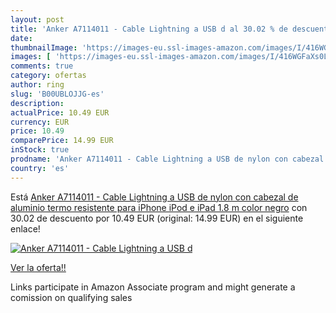 ```yaml
---
layout: post
title: 'Anker A7114011 - Cable Lightning a USB d al 30.02 % de descuento'
date: 
thumbnailImage: 'https://images-eu.ssl-images-amazon.com/images/I/416WGFaXs0L._SL200_.jpg'
images: [ 'https://images-eu.ssl-images-amazon.com/images/I/416WGFaXs0L._SL200_.jpg' ]
comments: true
category: ofertas
author: ring
slug: 'B00UBLOJJG-es'
description:
actualPrice: 10.49 EUR
currency: EUR
price: 10.49
comparePrice: 14.99 EUR
inStock: true
prodname: 'Anker A7114011 - Cable Lightning a USB de nylon con cabezal de aluminio termo resistente para iPhone  iPod e iPad  1.8 m  color negro'
country: 'es'
---
```


Está [Anker A7114011 - Cable Lightning a USB de nylon con cabezal de aluminio termo resistente para iPhone  iPod e iPad  1.8 m  color negro](https://www.amazon.es/dp/B00UBLOJJG/?tag=tolees-21) con 30.02 de descuento por 10.49 EUR (original: 14.99 EUR) en el siguiente enlace!

[![Anker A7114011 - Cable Lightning a USB d](https://images-eu.ssl-images-amazon.com/images/I/416WGFaXs0L._SL200_.jpg)](https://www.amazon.es/dp/B00UBLOJJG/?tag=tolees-21)

[Ver la oferta!!](https://www.amazon.es/dp/B00UBLOJJG/?tag=tolees-21)

Links participate in Amazon Associate program and might generate a comission on qualifying sales


